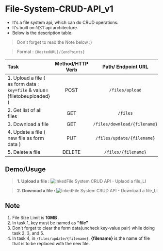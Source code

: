 # File-System-CRUD-API_v1
- It's a file system api, which can do CRUD operations. 
- It's built on `REST` api architecture.
- Below is the description table.
> Don't forget to read the Note below :)

> Format : `{HostedURL}/{endPoints}`



|   Task       |     Method/HTTP Verb      |    Path/ Endpoint URL      |
| :---------   |     :--------------:      |     :---------------:      |
| 1. Upload a file ( as form data : `key=file` & value={filetobeuploaded} ) |POST |  `/files/upload`  |
| 2. Get list of all files                                                    | GET  |  `/files`        |
| 3. Download a file                                                          | GET  | `/files/download/{filename}`  |
| 4. Update a file  ( new file as form data )                                 | PUT  | `/files/update/{filename}`  |
| 5. Delete a file                                                            | DELETE | `/files/{filename}` |


## Demo/Usuge
> **1. Upload a file :**
![InkedFile System CRUD API - Uplaod a file_LI](https://user-images.githubusercontent.com/94619482/159142364-e5aa5309-6412-4f74-bdad-264b3739d130.jpg)

> **2. Downoad a file :**
![InkedFile System CRUD API - Download a file_LI](https://user-images.githubusercontent.com/94619482/159142370-b32b1d02-dd6a-4567-a17e-64a746d45296.jpg)

## Note 
1. File Size Limit is **10MB** .
2. In task 1, key must be named as **"file"** 
3. Don't forget to clear the form data(uncheck key-value pair) while doing task 2, 3, and 5.
4. In task 4, in `/files/update/{filename}`, **{filename}** is the name of file that is to be replaced with the new file.
